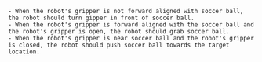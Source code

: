
    - When the robot's gripper is not forward aligned with soccer ball, the robot should turn gipper in front of soccer ball.
    - When the robot's gripper is forward aligned with the soccer ball and the robot's gripper is open, the robot should grab soccer ball.
    - When the robot's gripper is near soccer ball and the robot's gripper is closed, the robot should push soccer ball towards the target location.
